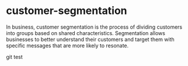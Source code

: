 # customer-segmentation
In business, customer segmentation is the process of dividing customers into groups based on shared characteristics. Segmentation allows businesses to better understand their customers and target them with specific messages that are more likely to resonate.


git test